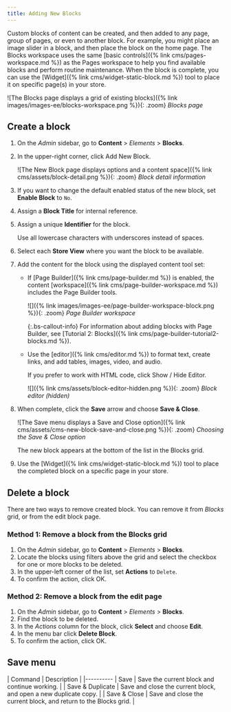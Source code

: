 ```yaml
---
title: Adding New Blocks
---
```


Custom blocks of content can be created, and then added to any page, group of pages, or even to another block. For example, you might place an image slider in a block, and then place the block on the home page. The Blocks workspace uses the same [basic controls]({% link cms/pages-workspace.md %}) as the Pages workspace to help you find available blocks and perform routine maintenance. When the block is complete, you can use the [Widget]({% link cms/widget-static-block.md %}) tool to place it on specific page(s) in your store.

![The Blocks page displays a grid of existing blocks]({% link images/images-ee/blocks-workspace.png %}){: .zoom}
_Blocks page_

## Create a block

1. On the _Admin_ sidebar, go to **Content** > _Elements_ > **Blocks**.

1. In the upper-right corner, click <span class="btn">Add New Block</span>.

   ![The New Block page displays options and a content space]({% link cms/assets/block-detail.png %}){: .zoom}
   _Block detail information_

1. If you want to change the default enabled status of the new block, set **Enable Block** to `No`.

1. Assign a **Block Title** for internal reference.

1. Assign a unique **Identifier** for the block.

   Use all lowercase characters with underscores instead of spaces.

1. Select each **Store View** where you want the block to be available.

1. Add the content for the block using the displayed content tool set:

   - If [Page Builder]({% link cms/page-builder.md %}) is enabled, the content [workspace]({% link cms/page-builder-workspace.md %}) includes the Page Builder tools.

      ![]({% link images/images-ee/page-builder-workspace-block.png %}){: .zoom}
      _Page Builder workspace_

      {:.bs-callout-info}
      For information about adding blocks with Page Builder, see [Tutorial 2: Blocks]({% link cms/page-builder-tutorial2-blocks.md %}).

   - Use the [editor]({% link cms/editor.md %}) to format text, create links, and add tables, images, video, and audio.

      If you prefer to work with HTML code, click <span class="btn">Show / Hide Editor</span>.

      ![]({% link cms/assets/block-editor-hidden.png %}){: .zoom}
      _Block editor (hidden)_

1. When complete, click the **Save** arrow and choose **Save & Close**.

   ![The Save menu displays a Save and Close option]({% link cms/assets/cms-new-block-save-and-close.png %}){: .zoom}
   _Choosing the Save & Close option_

   The new block appears at the bottom of the list in the Blocks grid.

1. Use the [Widget]({% link cms/widget-static-block.md %}) tool to place the completed block on a specific page in your store.

## Delete a block

There are two ways to remove created block. You can remove it from _Blocks_ grid, or from the edit block page.

### Method 1: Remove a block from the Blocks grid

1. On the _Admin_ sidebar, go to **Content** > _Elements_ > **Blocks**.
1. Locate the blocks using filters above the grid and select the checkbox for one or more blocks to be deleted.
1. In the upper-left corner of the list, set **Actions** to `Delete`.
1. To confirm the action, click <span class="btn">OK</span>.

### Method 2: Remove a block from the edit page

1. On the _Admin_ sidebar, go to **Content** > _Elements_ > **Blocks**.
1. Find the block to be deleted.
1. In the _Actions_ column for the block, click **Select** and choose **Edit**.
1. In the menu bar click **Delete Block**.
1. To confirm the action, click <span class="btn">OK</span>.

## Save menu

| Command | Description |
|----------
| Save | Save the current block and continue working. |
| Save & Duplicate | Save and close the current block, and open a new duplicate copy. |
| Save & Close | Save and close the current block, and return to the Blocks grid. |
